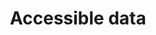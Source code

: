 ---
layout: collection
title: "Accessible data"
description: "Visualising data in an accessible way"
tags: data
order: 1
collection_tag: accessible-data
pagination:
  data: collections.accessible-data
  size: 50
  alias: articles
---